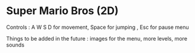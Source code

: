 # Super Mario Bros (2D)
Controls : A W S D for movement, Space for jumping , Esc for pause menu 

Things to be added in the future : images for the menu, more levels, more sounds
